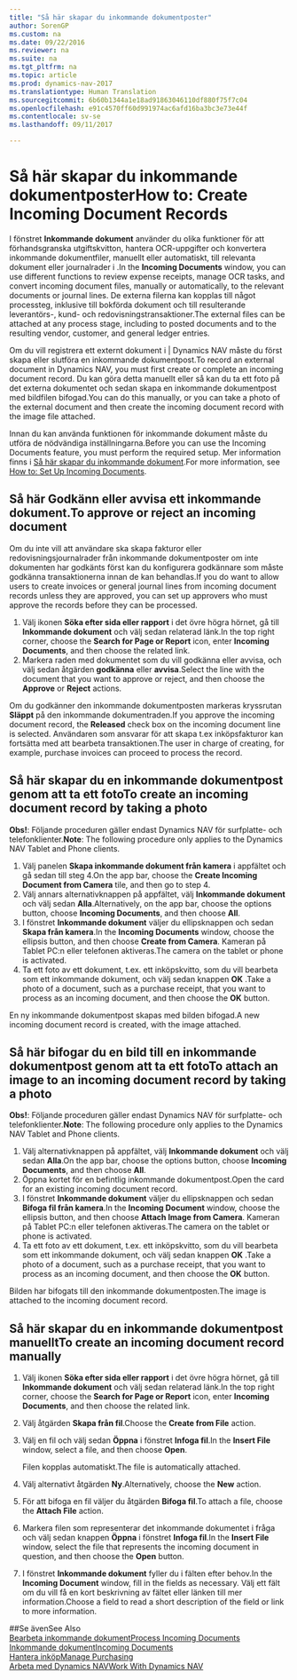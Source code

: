 ```yaml
---
title: "Så här skapar du inkommande dokumentposter"
author: SorenGP
ms.custom: na
ms.date: 09/22/2016
ms.reviewer: na
ms.suite: na
ms.tgt_pltfrm: na
ms.topic: article
ms.prod: dynamics-nav-2017
ms.translationtype: Human Translation
ms.sourcegitcommit: 6b60b1344a1e18ad91863046110df880f75f7c04
ms.openlocfilehash: e91c4570ff60d991974ac6afd16ba3bc3e73e44f
ms.contentlocale: sv-se
ms.lasthandoff: 09/11/2017

---
```


# <a name="how-to-create-incoming-document-records"></a><span data-ttu-id="be7a3-102">Så här skapar du inkommande dokumentposter</span><span class="sxs-lookup"><span data-stu-id="be7a3-102">How to: Create Incoming Document Records</span></span>
<span data-ttu-id="be7a3-103">I fönstret **Inkommande dokument** använder du olika funktioner för att förhandsgranska utgiftskvitton, hantera OCR-uppgifter och konvertera inkommande dokumentfiler, manuellt eller automatiskt, till relevanta dokument eller journalrader i .</span><span class="sxs-lookup"><span data-stu-id="be7a3-103">In the **Incoming Documents** window, you can use different functions to review expense receipts, manage OCR tasks, and convert incoming document files, manually or automatically, to the relevant documents or journal lines.</span></span> <span data-ttu-id="be7a3-104">De externa filerna kan kopplas till något processteg, inklusive till bokförda dokument och till resulterande leverantörs-, kund- och redovisningstransaktioner.</span><span class="sxs-lookup"><span data-stu-id="be7a3-104">The external files can be attached at any process stage, including to posted documents and to the resulting vendor, customer, and general ledger entries.</span></span>

<span data-ttu-id="be7a3-105">Om du vill registrera ett externt dokument i | Dynamics NAV måste du först skapa eller slutföra en inkommande dokumentpost.</span><span class="sxs-lookup"><span data-stu-id="be7a3-105">To record an external document in Dynamics NAV, you must first create or complete an incoming document record.</span></span> <span data-ttu-id="be7a3-106">Du kan göra detta manuellt eller så kan du ta ett foto på det externa dokumentet och sedan skapa en inkommande dokumentpost med bildfilen bifogad.</span><span class="sxs-lookup"><span data-stu-id="be7a3-106">You can do this manually, or you can take a photo of the external document and then create the incoming document record with the image file attached.</span></span>

<span data-ttu-id="be7a3-107">Innan du kan använda funktionen för inkommande dokument måste du utföra de nödvändiga inställningarna.</span><span class="sxs-lookup"><span data-stu-id="be7a3-107">Before you can use the Incoming Documents feature, you must perform the required setup.</span></span> <span data-ttu-id="be7a3-108">Mer information finns i [Så här skapar du inkommande dokument](across-how-setup-income-documents.md).</span><span class="sxs-lookup"><span data-stu-id="be7a3-108">For more information, see [How to: Set Up Incoming Documents](across-how-setup-income-documents.md).</span></span>

## <a name="to-approve-or-reject-an-incoming-document"></a><span data-ttu-id="be7a3-109">Så här Godkänn eller avvisa ett inkommande dokument.</span><span class="sxs-lookup"><span data-stu-id="be7a3-109">To approve or reject an incoming document</span></span>
<span data-ttu-id="be7a3-110">Om du inte vill att användare ska skapa fakturor eller redovisningsjournalrader från inkommande dokumentposter om inte dokumenten har godkänts först kan du konfigurera godkännare som måste godkänna transaktionerna innan de kan behandlas.</span><span class="sxs-lookup"><span data-stu-id="be7a3-110">If you do want to allow users to create invoices or general journal lines from incoming document records unless they are approved, you can set up approvers who must approve the records before they can be processed.</span></span>

1. <span data-ttu-id="be7a3-111">Välj ikonen **Söka efter sida eller rapport** i det övre högra hörnet, gå till **Inkommande dokument** och välj sedan relaterad länk.</span><span class="sxs-lookup"><span data-stu-id="be7a3-111">In the top right corner, choose the **Search for Page or Report** icon, enter **Incoming Documents**, and then choose the related link.</span></span>
2. <span data-ttu-id="be7a3-112">Markera raden med dokumentet som du vill godkänna eller avvisa, och välj sedan åtgärden **godkänna** eller **avvisa**.</span><span class="sxs-lookup"><span data-stu-id="be7a3-112">Select the line with the document that you want to approve or reject, and then choose the **Approve** or **Reject** actions.</span></span>

<span data-ttu-id="be7a3-113">Om du godkänner den inkommande dokumentposten markeras kryssrutan **Släppt** på den inkommande dokumentraden.</span><span class="sxs-lookup"><span data-stu-id="be7a3-113">If you approve the incoming document record, the **Released** check box on the incoming document line is selected.</span></span> <span data-ttu-id="be7a3-114">Användaren som ansvarar för att skapa t.ex inköpsfakturor kan fortsätta med att bearbeta transaktionen.</span><span class="sxs-lookup"><span data-stu-id="be7a3-114">The user in charge of creating, for example, purchase invoices can proceed to process the record.</span></span>

## <a name="to-create-an-incoming-document-record-by-taking-a-photo"></a><span data-ttu-id="be7a3-115">Så här skapar du en inkommande dokumentpost genom att ta ett foto</span><span class="sxs-lookup"><span data-stu-id="be7a3-115">To create an incoming document record by taking a photo</span></span>
<span data-ttu-id="be7a3-116">**Obs!**: Följande proceduren gäller endast Dynamics NAV för surfplatte- och telefonklienter.</span><span class="sxs-lookup"><span data-stu-id="be7a3-116">**Note**: The following procedure only applies to the Dynamics NAV Tablet and Phone clients.</span></span>

1. <span data-ttu-id="be7a3-117">Välj panelen **Skapa inkommande dokument från kamera** i appfältet och gå sedan till steg 4.</span><span class="sxs-lookup"><span data-stu-id="be7a3-117">On the app bar, choose the **Create Incoming Document from Camera** tile, and then go to step 4.</span></span>
2. <span data-ttu-id="be7a3-118">Välj annars alternativknappen på appfältet, välj **Inkommande dokument** och välj sedan **Alla**.</span><span class="sxs-lookup"><span data-stu-id="be7a3-118">Alternatively, on the app bar, choose the options button, choose **Incoming Documents**, and then choose **All**.</span></span>
3. <span data-ttu-id="be7a3-119">I fönstret **Inkommande dokument** väljer du ellipsknappen och sedan **Skapa från kamera**.</span><span class="sxs-lookup"><span data-stu-id="be7a3-119">In the **Incoming Documents** window, choose the ellipsis button, and then choose **Create from Camera**.</span></span> <span data-ttu-id="be7a3-120">Kameran på Tablet PC:n eller telefonen aktiveras.</span><span class="sxs-lookup"><span data-stu-id="be7a3-120">The camera on the tablet or phone is activated.</span></span>
4. <span data-ttu-id="be7a3-121">Ta ett foto av ett dokument, t.ex. ett inköpskvitto, som du vill bearbeta som ett inkommande dokument, och välj sedan knappen **OK** .</span><span class="sxs-lookup"><span data-stu-id="be7a3-121">Take a photo of a document, such as a purchase receipt, that you want to process as an incoming document, and then choose the **OK** button.</span></span>

<span data-ttu-id="be7a3-122">En ny inkommande dokumentpost skapas med bilden bifogad.</span><span class="sxs-lookup"><span data-stu-id="be7a3-122">A new incoming document record is created, with the image attached.</span></span>

## <a name="to-attach-an-image-to-an-incoming-document-record-by-taking-a-photo"></a><span data-ttu-id="be7a3-123">Så här bifogar du en bild till en inkommande dokumentpost genom att ta ett foto</span><span class="sxs-lookup"><span data-stu-id="be7a3-123">To attach an image to an incoming document record by taking a photo</span></span>
<span data-ttu-id="be7a3-124">**Obs!**: Följande proceduren gäller endast Dynamics NAV för surfplatte- och telefonklienter.</span><span class="sxs-lookup"><span data-stu-id="be7a3-124">**Note**: The following procedure only applies to the Dynamics NAV Tablet and Phone clients.</span></span>

1. <span data-ttu-id="be7a3-125">Välj alternativknappen på appfältet, välj **Inkommande dokument** och välj sedan **Alla**.</span><span class="sxs-lookup"><span data-stu-id="be7a3-125">On the app bar, choose the options button, choose **Incoming Documents**, and then choose **All**.</span></span>
2. <span data-ttu-id="be7a3-126">Öppna kortet för en befintlig inkommande dokumentpost.</span><span class="sxs-lookup"><span data-stu-id="be7a3-126">Open the card for an existing incoming document record.</span></span>
3. <span data-ttu-id="be7a3-127">I fönstret **Inkommande dokument** väljer du ellipsknappen och sedan **Bifoga fil från kamera**.</span><span class="sxs-lookup"><span data-stu-id="be7a3-127">In the **Incoming Document** window, choose the ellipsis button, and then choose **Attach Image from Camera**.</span></span> <span data-ttu-id="be7a3-128">Kameran på Tablet PC:n eller telefonen aktiveras.</span><span class="sxs-lookup"><span data-stu-id="be7a3-128">The camera on the tablet or phone is activated.</span></span>
4. <span data-ttu-id="be7a3-129">Ta ett foto av ett dokument, t.ex. ett inköpskvitto, som du vill bearbeta som ett inkommande dokument, och välj sedan knappen **OK** .</span><span class="sxs-lookup"><span data-stu-id="be7a3-129">Take a photo of a document, such as a purchase receipt, that you want to process as an incoming document, and then choose the **OK** button.</span></span>

<span data-ttu-id="be7a3-130">Bilden har bifogats till den inkommande dokumentposten.</span><span class="sxs-lookup"><span data-stu-id="be7a3-130">The image is attached to the incoming document record.</span></span>

## <a name="to-create-an-incoming-document-record-manually"></a><span data-ttu-id="be7a3-131">Så här skapar du en inkommande dokumentpost manuellt</span><span class="sxs-lookup"><span data-stu-id="be7a3-131">To create an incoming document record manually</span></span>
1. <span data-ttu-id="be7a3-132">Välj ikonen **Söka efter sida eller rapport** i det övre högra hörnet, gå till **Inkommande dokument** och välj sedan relaterad länk.</span><span class="sxs-lookup"><span data-stu-id="be7a3-132">In the top right corner, choose the **Search for Page or Report** icon, enter **Incoming Documents**, and then choose the related link.</span></span>
2. <span data-ttu-id="be7a3-133">Välj åtgärden **Skapa från fil**.</span><span class="sxs-lookup"><span data-stu-id="be7a3-133">Choose the **Create from File** action.</span></span>  
3. <span data-ttu-id="be7a3-134">Välj en fil och välj sedan **Öppna** i fönstret **Infoga fil**.</span><span class="sxs-lookup"><span data-stu-id="be7a3-134">In the **Insert File** window, select a file, and then choose **Open**.</span></span>

    <span data-ttu-id="be7a3-135">Filen kopplas automatiskt.</span><span class="sxs-lookup"><span data-stu-id="be7a3-135">The file is automatically attached.</span></span>
4. <span data-ttu-id="be7a3-136">Välj alternativt åtgärden **Ny**.</span><span class="sxs-lookup"><span data-stu-id="be7a3-136">Alternatively, choose the **New** action.</span></span>
5. <span data-ttu-id="be7a3-137">För att bifoga en fil väljer du åtgärden **Bifoga fil**.</span><span class="sxs-lookup"><span data-stu-id="be7a3-137">To attach a file, choose the **Attach File** action.</span></span>
6. <span data-ttu-id="be7a3-138">Markera filen som representerar det inkommande dokumentet i fråga och välj sedan knappen **Öppna** i fönstret **Infoga fil**.</span><span class="sxs-lookup"><span data-stu-id="be7a3-138">In the **Insert File** window, select the file that represents the incoming document in question, and then choose the **Open** button.</span></span>
7. <span data-ttu-id="be7a3-139">I fönstret **Inkommande dokument** fyller du i fälten efter behov.</span><span class="sxs-lookup"><span data-stu-id="be7a3-139">In the **Incoming Document** window, fill in the fields as necessary.</span></span> <span data-ttu-id="be7a3-140">Välj ett fält om du vill få en kort beskrivning av fältet eller länken till mer information.</span><span class="sxs-lookup"><span data-stu-id="be7a3-140">Choose a field to read a short description of the field or link to more information.</span></span>

##<a name="see-also"></a><span data-ttu-id="be7a3-141">Se även</span><span class="sxs-lookup"><span data-stu-id="be7a3-141">See Also</span></span>  
[<span data-ttu-id="be7a3-142">Bearbeta inkommande dokument</span><span class="sxs-lookup"><span data-stu-id="be7a3-142">Process Incoming Documents</span></span>](across-process-income-documents.md)  
[<span data-ttu-id="be7a3-143">Inkommande dokument</span><span class="sxs-lookup"><span data-stu-id="be7a3-143">Incoming Documents</span></span>](across-income-documents.md)  
[<span data-ttu-id="be7a3-144">Hantera inköp</span><span class="sxs-lookup"><span data-stu-id="be7a3-144">Manage Purchasing</span></span>](purchasing-manage-purchasing.md)  
[<span data-ttu-id="be7a3-145">Arbeta med Dynamics NAV</span><span class="sxs-lookup"><span data-stu-id="be7a3-145">Work With Dynamics NAV</span></span>](ui-work-product.md)

